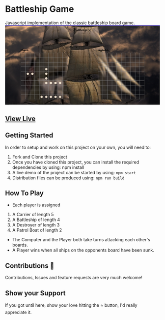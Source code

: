 # Battleship Game

Javascript implementation of the classic battleship board game.
![screenshot](./src/Styles/Images/Screenshot.png)

## [View Live](https://somtojf.github.io/Battleship/)

## Getting Started

In order to setup and work on this project on your own, you will need to:

1. Fork and Clone this project
2. Once you have cloned this project, you can install the required dependencies by using: npm install
3. A live demo of the project can be started by using: `npm start`
4. Distribution files can be produced using: `npm run build`

## How To Play

- Each player is assigned

1. A Carrier of length 5
2. A Battleship of length 4
3. A Destroyer of length 3
4. A Patrol Boat of length 2

- The Computer and the Player both take turns attacking each other's boards.
- A Player wins when all ships on the opponents board have been sunk.

## Contributions 🤝

Contributions, Issues and feature requests are very much welcome!

## Show your Support

If you got until here, show your love hitting the ⭐️ button, I'd really appreciate it.

